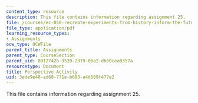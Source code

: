 ```yaml
---
content_type: resource
description: This file contains information regarding assignment 25.
file: /courses/ec-050-recreate-experiments-from-history-inform-the-future-from-the-past-galileo-january-iap-2010/3ede9e48ad68771eb683a4d589f477e2_MITEC_050IAP10_assn25.pdf
file_type: application/pdf
learning_resource_types:
- Assignments
ocw_type: OCWFile
parent_title: Assignments
parent_type: CourseSection
parent_uid: 8012742b-3520-2379-06a2-d660cea0357a
resourcetype: Document
title: Perspective Activity
uid: 3ede9e48-ad68-771e-b683-a4d589f477e2
---
```

This file contains information regarding assignment 25.

